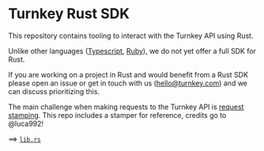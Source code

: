# Turnkey Rust SDK

This repository contains tooling to interact with the Turnkey API using Rust.

Unlike other languages ([Typescript](https://github.com/tkhq/sdk), [Ruby](https://github.com/tkhq/ruby-sdk)), we do not yet offer a full SDK for Rust.

If you are working on a project in Rust and would benefit from a Rust SDK please open an issue or get in touch with us (hello@turnkey.com) and we can discuss prioritizing this.

The main challenge when making requests to the Turnkey API is [request stamping](https://docs.turnkey.com/api-design/stamps). This repo includes a stamper for reference, credits go to @luca992!

==> [`lib.rs`](./src/lib.rs)

